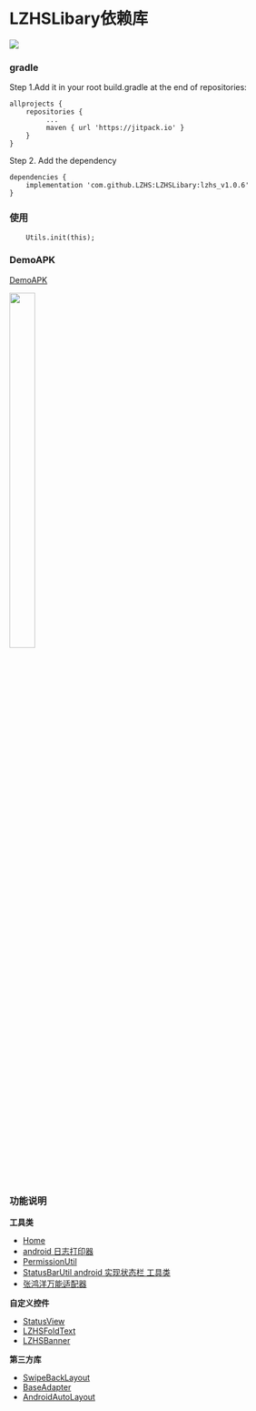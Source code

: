#  LZHSLibary依赖库
[![](https://img.shields.io/badge/LZHSLibary-lzhs_v1.0.6-brightgreen.svg)](https://jitpack.io/#LZHS/LZHSLibary)

### gradle
Step 1.Add it in your root build.gradle at the end of repositories:

```
allprojects {
    repositories {
 		 ...
 		 maven { url 'https://jitpack.io' }
 	}
}
```

Step 2. Add the dependency

```
dependencies {
    implementation 'com.github.LZHS:LZHSLibary:lzhs_v1.0.6'
}
```  


### 使用  

```        
    Utils.init(this);
```  

### DemoAPK

[DemoAPK][DemoAPK]   

 <img src="https://github.com/LZHS/LZHSLibary/blob/master/images/qrcode.png" width = 30% height = 40% />


### 功能说明  
**工具类**
> 
* [Home][Home]   
* [android 日志打印器][LogUtils]   
* [PermissionUtil][PermissionUtil]
* [StatusBarUtil android 实现状态栏 工具类][StatusBarUtil]
* [张鸿洋万能适配器][CommonAdapter]

**自定义控件**
>  
* [StatusView][StatusView]
* [LZHSFoldText][LZHSFoldText]
* [LZHSBanner][LZHSBanner]


**第三方库**
>  
* [SwipeBackLayout][SwipeBackLayout]  
* [BaseAdapter][BaseAdapter]
* [AndroidAutoLayout][AndroidAutoLayout]


[AndroidAutoLayout]:https://github.com/hongyangAndroid/AndroidAutoLayout

[BaseAdapter]:https://github.com/hongyangAndroid/baseAdapter

[SwipeBackLayout]:https://github.com/ThirteenKilometers/SwipeBackLayout

[DemoAPK]:https://github.com/LZHS/LZHSLibary/raw/master/testApk/LZHSDemo.apk

[Home]:https://github.com/LZHS/LZHSLibary/wiki

[LogUtils]:https://github.com/LZHS/LZHSLibary/wiki/LogUtils

[PermissionUtil]:https://github.com/LZHS/LZHSLibary/wiki/PermissionUtil

[StatusBarUtil]:https://github.com/LZHS/LZHSLibary/wiki/StatusBarUtil

[CommonAdapter]:https://blog.csdn.net/lmj623565791/article/details/38902805

[LZHSFoldText]:https://github.com/LZHS/LZHSFoldText

[LZHSBanner]:https://github.com/LZHS/LZHSBanner

[StatusView]:https://github.com/LZHS/LZHSLibary/blob/master/library/src/main/java/lzhs/com/library/wedgit/views/StatusView.java

